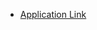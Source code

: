 <ul> 
  <li> <a href="https://implied-volatility-surface-viewer.streamlit.app/"> Application Link </a> </li>
</ul>
